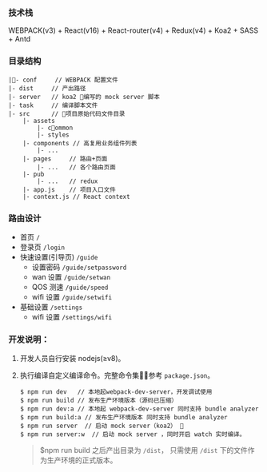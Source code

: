 
### 技术栈
WEBPACK(v3) + React(v16) + React-router(v4) + Redux(v4) + Koa2 + SASS + Antd

### 目录结构
```
|- conf     // WEBPACK 配置文件  
|- dist     // 产出路径   
|- server   // koa2 编写的 mock server 脚本 
|- task     // 编译脚本文件
|- src      // 项目原始代码文件目录
    |- assets
        |- common
        |- styles
    |- components // 高复用业务组件列表
        |- ...
    |- pages     // 路由+页面
        |- ...   // 各个路由页面
    |- pub       
        |- ...   // redux
    |- app.js    // 项目入口文件
    |- context.js // React context
```
### 路由设计

- 首页 `/`
- 登录页 `/login`
- 快速设置(引导页) `/guide`  
    - 设置密码 `/guide/setpassword`
    - wan 设置 `/guide/setwan`
    - QOS 测速 `/guide/speed`
    - wifi 设置 `/guide/setwifi`
- 基础设置 `/settings`
    - wifi 设置 `/settings/wifi`


### 开发说明：
1. 开发人员自行安装 nodejs(≥v8)。
2. 执行编译自定义编译命令。完整命令集参考 `package.json`。

    ```
    $ npm run dev   // 本地起webpack-dev-server，开发调试使用 
    $ npm run build // 发布生产环境版本（源码已压缩）
    $ npm run dev:a // 本地起 webpack-dev-server 同时支持 bundle analyzer
    $ npm run build:a // 发布生产环境版本 同时支持 bundle analyzer
    $ npm run server  // 启动 mock server（koa2） 
    $ npm run server:w  // 启动 mock server ，同时开启 watch 实时编译。

    ```
    
    > $npm run build 之后产出目录为 `/dist`， 只需使用 `/dist` 下的文件作为生产环境的正式版本。
   
